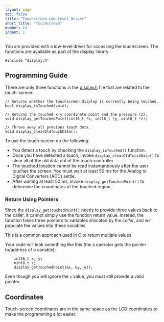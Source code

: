 ```yaml
---
layout: page
toc: false
title: "Touchscreen Low-Level Driver"
short_title: "Touchscreen"
number: 14
indent: 1
---
```


You are provided with a low-level driver for accessing the touchscreen.  The functions are available as part of the display library:

```
#include "display.h"
```

## Programming Guide
There are only three functions in the [display.h]({{site.github.fileurl}}/include/display.h) file that are related to the touch-screen:

    // Returns whether the touchscreen display is currently being touched.
    bool display_isTouched(void);

    // Returns the touched x-y coordinate point and the pressure (z).
    void display_getTouchedPoint(int16_t *x, int16_t *y, uint8_t *z);
    
    // Throws away all previous touch data.
    void display_clearOldTouchData();

To use the touch-screen do the following: 
  * You detect a touch by checking the `display_isTouched()` function. 
  * Once you have detected a touch, invoke `display_clearOldTouchData()` to clear all of the old data out of the touch-controller.
  * The touched location cannot be read instantaneously after the user touches the screen.  You must wait at least 50 ms for the Analog to Digital Converters (ADC) settle.  
  * After waiting at least 50 ms, invoke `display_getTouchedPoint()` to determine the coordinates of the touched region.

### Return Using Pointers
Since the `display_getTouchedPoint()` needs to provide three values back to the caller, it cannot simply use the function return value.  Instead, the function takes three pointers to variables allocated by the *caller*, and will populate the values into these variables.

This is a common approach used in C to return multiple values.

Your code will look something like this (the `&` operator gets the pointer to/address of a variable):

        int16_t x, y;
        uint8_t z;
        display_getTouchedPoint(&x, &y, &z);

Even though you will ignore the `z` value, you must still provide a valid pointer.

## Coordinates
Touch-screen coordinates are in the same space as the LCD coordinates to make the programming a lot easier. 

